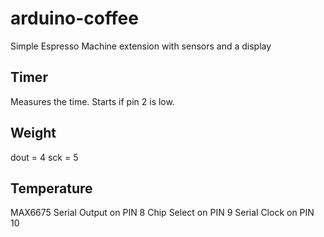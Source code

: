 # arduino-coffee

Simple Espresso Machine extension with sensors and a display

## Timer

Measures the time. Starts if pin 2 is low.

## Weight

dout = 4
sck = 5

## Temperature

MAX6675
Serial Output on PIN 8
Chip Select on PIN 9
Serial Clock on PIN 10
